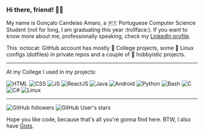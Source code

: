 ### Hi there, friend! :wave::adult:

My name is Gonçalo Candeias Amaro, a :portugal: Portuguese Computer Science Student (not for long, I am graduating this year :trollface:). 
If you want to know more about me, professionally speaking, check my [LinkedIn profile](https://www.linkedin.com/in/amaro374/).

This :octocat: GitHub account has mostly :school: College projects, some :penguin: Linux configs (dotfiles) in private repos and a couple of :house_with_garden: hobbyistic projects.

---

At my College I used in my projects: 

![HTML](https://img.shields.io/badge/-HTML5-b03b1e?style=for-the-badge&logo=html5) ![CSS](https://img.shields.io/badge/-CSS3-3488c2?style=for-the-badge&logo=css3) ![JS](https://img.shields.io/badge/-JavaScript-c4b118?style=for-the-badge&logo=javascript) ![ReactJS](https://img.shields.io/badge/-React-4eadc7?style=for-the-badge&logo=react) ![Java](https://img.shields.io/badge/-Java-d41922?style=for-the-badge&logo=java) ![Android](https://img.shields.io/badge/-Android-2fa865?style=for-the-badge&logo=android) ![Python](https://img.shields.io/badge/-Python-315f82?style=for-the-badge&logo=python) ![Bash](https://img.shields.io/badge/-Bash-37781a?style=for-the-badge&logo=gnubash) ![C](https://img.shields.io/badge/-C-7d8b99?style=for-the-badge&logo=c) ![C#](https://img.shields.io/badge/-C%23-512bd4?style=for-the-badge&logo=csharp) ![Linux](https://img.shields.io/badge/-Linux-c99f1c?style=for-the-badge&logo=linux) 

---

![GitHub followers](https://img.shields.io/github/followers/CatKinKitKat?style=social) ![GitHub User's stars](https://img.shields.io/github/stars/CatKinKitKat?style=social)

Hope you like code, because that's all you're gonna find here.
BTW, I also have [Gists](https://gist.github.com/CatKinKitKat).
